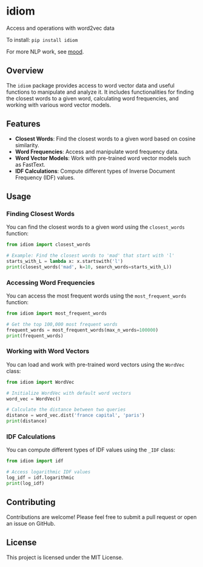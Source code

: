 # idiom

Access and operations with word2vec data

To install:	```pip install idiom```

For more NLP work, see [mood](https://github.com/infinvest/mood/).

## Overview

The `idiom` package provides access to word vector data and useful functions to manipulate and analyze it. It includes functionalities for finding the closest words to a given word, calculating word frequencies, and working with various word vector models.

## Features

- **Closest Words**: Find the closest words to a given word based on cosine similarity.
- **Word Frequencies**: Access and manipulate word frequency data.
- **Word Vector Models**: Work with pre-trained word vector models such as FastText.
- **IDF Calculations**: Compute different types of Inverse Document Frequency (IDF) values.

## Usage

### Finding Closest Words

You can find the closest words to a given word using the `closest_words` function:

```python
from idiom import closest_words

# Example: Find the closest words to 'mad' that start with 'l'
starts_with_L = lambda x: x.startswith('l')
print(closest_words('mad', k=10, search_words=starts_with_L))
```

### Accessing Word Frequencies

You can access the most frequent words using the `most_frequent_words` function:

```python
from idiom import most_frequent_words

# Get the top 100,000 most frequent words
frequent_words = most_frequent_words(max_n_words=100000)
print(frequent_words)
```

### Working with Word Vectors

You can load and work with pre-trained word vectors using the `WordVec` class:

```python
from idiom import WordVec

# Initialize WordVec with default word vectors
word_vec = WordVec()

# Calculate the distance between two queries
distance = word_vec.dist('france capital', 'paris')
print(distance)
```

### IDF Calculations

You can compute different types of IDF values using the `_IDF` class:

```python
from idiom import idf

# Access logarithmic IDF values
log_idf = idf.logarithmic
print(log_idf)
```

## Contributing

Contributions are welcome! Please feel free to submit a pull request or open an issue on GitHub.

## License

This project is licensed under the MIT License.


